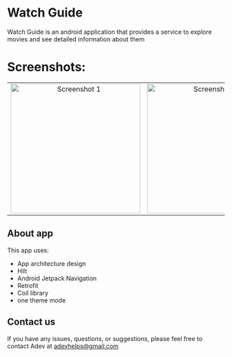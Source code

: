 <h1>Watch Guide</h1>

Watch Guide is an android application that provides a service to explore movies and see detailed information about them

# Screenshots:
<table>
   <tr>
    <td align="center"><img src="https://github.com/AdevHelps/Watch-Guide/assets/149101953/2e55df72-c226-44c0-9d57-f9f64c9241f1" width="300" alt="Screenshot 1"></td>
   <td align="center"><img src="https://github.com/AdevHelps/Watch-Guide/assets/149101953/1a64365d-376a-4121-b2f0-099c6b945b62" width="300" alt="Screenshot 1"></td>
  </tr>
</table>

## About app
This app uses:
- App architecture design
- Hilt
- Android Jetpack Navigation
- Retrofit
- Coil library
- one theme mode

## Contact us
If you have any issues, questions, or suggestions, please feel free to contact Adev at adevhelps@gmail.com
